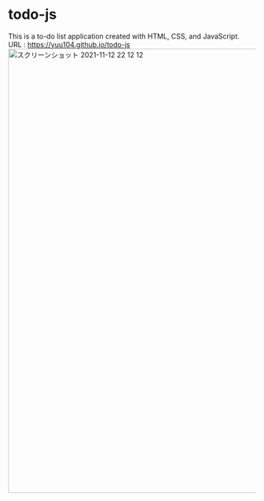 # todo-js
This is a to-do list application created with HTML, CSS, and JavaScript.  
URL : https://yuu104.github.io/todo-js
<img width="905" alt="スクリーンショット 2021-11-12 22 12 12" src="https://user-images.githubusercontent.com/65438064/141472567-92b130e0-9a79-4c03-b6a0-aed5bdda799f.png">
